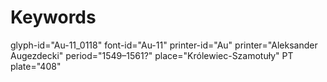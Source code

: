 # Keywords
glyph-id="Au-11_0118"
font-id="Au-11"
printer-id="Au"
printer="Aleksander Augezdecki"
period="1549–1561?"
place="Królewiec-Szamotuły"
PT plate="408"

